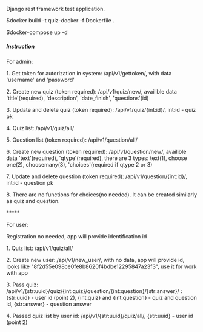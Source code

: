 Django rest framework test application.

<p>$docker build -t quiz-docker -f Dockerfile .</p>
<p>$docker-compose up -d</p>

<h5>Instruction</h5>
<p>For admin:</p>
<p>1. Get token for autorization in system: /api/v1/gettoken/, with data 'username' and 'password' </p>
<p>2. Create new quiz (token required): /api/v1/quiz/new/, availible data 'title'(required), 'description', 'date_finish', 'questions'(id)</p>
<p>3. Update and delete quiz (token required): /api/v1/quiz/{int:id}/, int:id - quiz pk</p>
<p>4. Quiz list: /api/v1/quiz/all/ </p>
<p>5. Question list (token required): /api/v1/question/all/</p>
<p>6. Create new question (token required): /api/v1/question/new/, availible data 'text'(required), 'qtype'(required), there are 3 types: text(1), choose one(2), choosemany(3), 'choices'(required if qtype 2 or 3) </p> 
<p>7. Update and delete question (token required): /api/v1/question/{int:id}/, int:id - question pk</p>
<p>8. There are no functions for choices(no needed). It can be created similarly as quiz and question. </p>
<p>*****</p>
<p>For user:</p>
<p>Registration no needed, app will provide identification id</p>
<p>1. Quiz list: /api/v1/quiz/all/ </p>
<p>2. Create new user: /api/v1/new_user/, with no data, app will provide id, looks like "8f2d55e098ce0fe8b8620f4bdbe12295847a23f3", use it for work with app</p>
<p>3. Pass quiz: /api/v1/{str:uuid}/quiz/{int:quiz}/question/{int:question}/{str:answer}/ : {str:uuid} - user id (point 2), {int:quiz} and {int:question} - quiz and question id, {str:answer} - question answer</p>
<p>4. Passed quiz list by user id: /api/v1/{str:uuid}/quiz/all/,  {str:uuid} - user id (point 2)</p>
